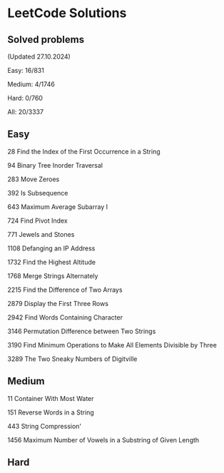 # LeetCode Solutions

## Solved problems

(Updated 27.10.2024)

Easy: 16/831

Medium: 4/1746

Hard: 0/760

All: 20/3337

## Easy

28 Find the Index of the First Occurrence in a String

94 Binary Tree Inorder Traversal

283 Move Zeroes

392 Is Subsequence

643 Maximum Average Subarray I

724 Find Pivot Index

771 Jewels and Stones

1108 Defanging an IP Address

1732 Find the Highest Altitude

1768 Merge Strings Alternately

2215 Find the Difference of Two Arrays

2879 Display the First Three Rows

2942 Find Words Containing Character

3146 Permutation Difference between Two Strings

3190 Find Minimum Operations to Make All Elements Divisible by Three

3289 The Two Sneaky Numbers of Digitville

## Medium

11 Container With Most Water

151 Reverse Words in a String

443 String Compression'

1456 Maximum Number of Vowels in a Substring of Given Length

## Hard
